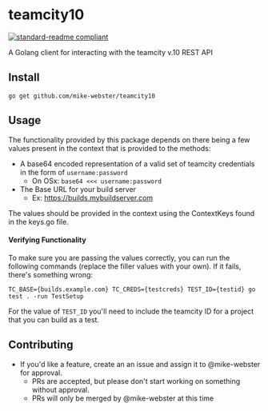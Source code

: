 # teamcity10

[![standard-readme compliant](https://img.shields.io/badge/readme%20style-standard-brightgreen.svg?style=flat-square)](https://github.com/RichardLitt/standard-readme)

A Golang client for interacting with the teamcity v.10 REST API

## Install
`go get github.com/mike-webster/teamcity10`

## Usage
The functionality provided by this package depends on there being a few values present in the context that is provided to the methods:
- A base64 encoded representation of a valid set of teamcity credentials in the form of `username:password`
    - On OSx: `base64 <<< username:password`
- The Base URL for your build server
    - Ex: https://builds.mybuildserver.com

The values should be provided in the context using the ContextKeys found in the keys.go file.

#### Verifying Functionality
To make sure you are passing the values correctly, you can run the following commands (replace the filler values with your own). If it fails, there's something wrong:
```
TC_BASE={builds.example.com} TC_CREDS={testcreds} TEST_ID={testid} go test . -run TestSetup
```

For the value of `TEST_ID` you'll need to include the teamcity ID for a project that you can build as a test.

## Contributing
- If you'd like a feature, create an an issue and assign it to @mike-webster for approval.
    - PRs are accepted, but please don't start working on something without approval.
    - PRs will only be merged by @mike-webster at this time